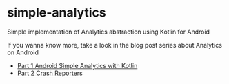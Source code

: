 # simple-analytics
Simple implementation of Analytics abstraction using Kotlin for Android

If you wanna know more, take a look in the blog post series about Analytics on Android

* [Part 1 Android Simple Analytics with Kotlin](https://proandroiddev.com/android-kotlin-analytics-made-simple-c494caa0e787)
* [Part 2 Crash Reporters](https://proandroiddev.com/android-kotlin-analytics-part-2-crash-reporter-1703432e6dcd)
